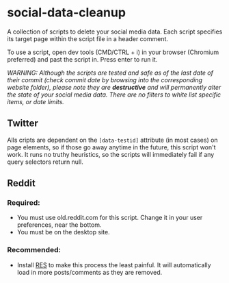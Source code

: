 # social-data-cleanup

A collection of scripts to delete your social media data. Each script specifies its target page within the script file in a header comment.

To use a script, open dev tools (CMD/CTRL + i) in your browser (Chromium preferred) and past the script in. Press enter to run it.

_WARNING: Although the scripts are tested and safe as of the last date of their commit (check commit date by browsing into the corresponding website folder), please note they are **destructive** and will permanently alter the state of your social media data. There are no filters to white list specific items, or date limits._

## Twitter

Alls cripts are dependent on the `[data-testid]` attribute (in most cases) on page elements, so if those go away anytime in the future, this script won't work. It runs no truthy heuristics, so the scripts will immediately fail if any query selectors return null.

## Reddit

### Required:
- You must use old.reddit.com for this script. Change it in your user preferences, near the bottom.
- You must be on the desktop site.

### Recommended:
- Install [RES](https://redditenhancementsuite.com/) to make this process the least painful. It will automatically load in more posts/comments as they are removed.

